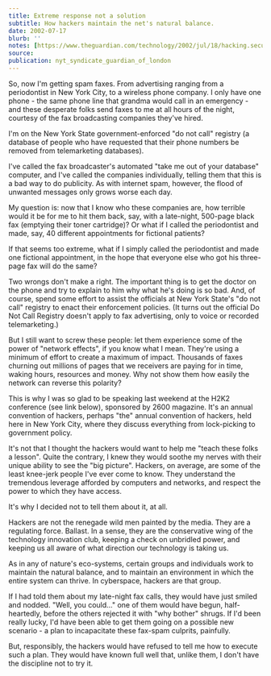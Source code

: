 ```yaml
---
title: Extreme response not a solution
subtitle: How hackers maintain the net's natural balance.
date: 2002-07-17
blurb: ''
notes: [https://www.theguardian.com/technology/2002/jul/18/hacking.security](https://www.theguardian.com/technology/2002/jul/18/hacking.security https://www.theguardian.com/technology/2002/jul/18/hacking.security)
source: 
publication: nyt_syndicate_guardian_of_london
---
```


So, now I'm getting spam faxes. From advertising ranging from a periodontist in New York City, to a wireless phone company. I only have one phone - the same phone line that grandma would call in an emergency - and these desperate folks send faxes to me at all hours of the night, courtesy of the fax broadcasting companies they've hired.

I'm on the New York State government-enforced "do not call" registry (a database of people who have requested that their phone numbers be removed from telemarketing databases).

I've called the fax broadcaster's automated "take me out of your database" computer, and I've called the companies individually, telling them that this is a bad way to do publicity. As with internet spam, however, the flood of unwanted messages only grows worse each day.

My question is: now that I know who these companies are, how terrible would it be for me to hit them back, say, with a late-night, 500-page black fax (emptying their toner cartridge)? Or what if I called the periodontist and made, say, 40 different appointments for fictional patients?

If that seems too extreme, what if I simply called the periodontist and made one fictional appointment, in the hope that everyone else who got his three-page fax will do the same?

Two wrongs don't make a right. The important thing is to get the doctor on the phone and try to explain to him why what he's doing is so bad. And, of course, spend some effort to assist the officials at New York State's "do not call" registry to enact their enforcement policies. (It turns out the official Do Not Call Registry doesn't apply to fax advertising, only to voice or recorded telemarketing.)

But I still want to screw these people: let them experience some of the power of "network effects", if you know what I mean. They're using a minimum of effort to create a maximum of impact. Thousands of faxes churning out millions of pages that we receivers are paying for in time, waking hours, resources and money. Why not show them how easily the network can reverse this polarity?

This is why I was so glad to be speaking last weekend at the H2K2 conference (see link below), sponsored by 2600 magazine. It's an annual convention of hackers, perhaps "the" annual convention of hackers, held here in New York City, where they discuss everything from lock-picking to government policy.

It's not that I thought the hackers would want to help me "teach these folks a lesson". Quite the contrary, I knew they would soothe my nerves with their unique ability to see the "big picture". Hackers, on average, are some of the least knee-jerk people I've ever come to know. They understand the tremendous leverage afforded by computers and networks, and respect the power to which they have access.

It's why I decided not to tell them about it, at all.

Hackers are not the renegade wild men painted by the media. They are a regulating force. Ballast. In a sense, they are the conservative wing of the technology innovation club, keeping a check on unbridled power, and keeping us all aware of what direction our technology is taking us.

As in any of nature's eco-systems, certain groups and individuals work to maintain the natural balance, and to maintain an environment in which the entire system can thrive. In cyberspace, hackers are that group.

If I had told them about my late-night fax calls, they would have just smiled and nodded. "Well, you could..." one of them would have begun, half-heartedly, before the others rejected it with "why bother" shrugs. If I'd been really lucky, I'd have been able to get them going on a possible new scenario - a plan to incapacitate these fax-spam culprits, painfully.

But, responsibly, the hackers would have refused to tell me how to execute such a plan. They would have known full well that, unlike them, I don't have the discipline not to try it.
